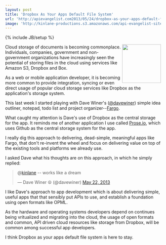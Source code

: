 ```yaml
---
layout: post
title: 'Dropbox As Your Apps Default File System'
url: 'http://apievangelist.com2013/05/24/dropbox-as-your-apps-default-file-system/'
image: 'http://kinlane-productions.s3.amazonaws.com/api-evangelist-site/blog/fargo-small-picture.png'
---
```

{% include JB/setup %}
<p>
     <a href=http://fargo.io/><img src=https://s3.amazonaws.com/kinlane-productions/api-evangelist/dave-winer/fargo-small-picture.png  width=125 align=right /></a>
</p>
<p>
     Cloud storage of documents is becoming commonplace. Individuals, companies, government and non-government organizations have increasingly seen the potential of storing files in the cloud using services like Amazon S3, Dropbox and Box.
</p>
<p>
     As a web or mobile application developer, it is becoming more common to provide integration, syncing or even direct usage of popular cloud storage services like Dropbox as the application's storage system.
</p>
<p>
     This last week I started playing with Dave Winer's (<a href=/admin/blog/davewiner>@davewiner</a>) simple idea outliner, notepad, todo list and project organizer--<a href=http://fargo.io/>Fargo</a>.
</p>
<p>
     What caught my attention is Dave's use of Dropbox as the central storage for the app. It reminds me of another application I use called <a href=http://prose.io/>Prose.io</a>, which uses Github as the central storage system for the app.
</p>
<p>
     I really dig this approach to delivering, dead-simple, meaningful apps like Fargo, that don't re-invent the wheel and focus on delivering value on top of the existing tools and platforms we already use.
</p>
<p>
     I asked Dave what his thoughts are on this approach, in which he simply replied:
</p>
<div>
     <blockquote class=twitter-tweet c2>
          <p>
               @<a href=https://twitter.com/kinlane>kinlane</a> -- works like a dream
          </p>— Dave Winer ☮ (@davewiner) <a href=https://twitter.com/davewiner/status/337027957333827584>May 22, 2013</a>
     </blockquote>
</div>
<p>
     I like Dave's approach to app development which is about delivering simple, useful apps that that sensibly put APIs to use, and establish a foundation using open formats like OPML.
</p>
<p>
     As the hardware and operating systems developers depend on continues being vritualized and migrating into the cloud, the usage of open formats and common, API driven cloud resources like storage from Dropbox, will be common among successful app developers.
</p>
<p>
     I think Dropbox as your apps default file system is here to stay.
</p>
